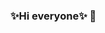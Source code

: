 ### ✨Hi everyone✨ 👋

<!--
**xenomorphzoid/xenomorphzoid** is a ✨ _special_ ✨ repository because its `README.md` (this file) appears on your GitHub profile.

Here are some ideas to get you started:

- My name's Esther Fernandes;
- I'm Brazilian, 24y and 
- ✨I'm changing areas in my career!✨

- 🔭 I’m currently working on my personal projects
- 🌱 I’m currently learning HTML5 & CSS3, Python, SQL, I'm studying data science
- 👯 I’m looking for opportunities
- 🤔 I’m looking for help with nothing for now hahaha
- 💬 Ask me about movies, illustration, series and codes haha
- 📫 How to reach me: instagram.com/xenomorphzoid; behance.net/xenomorphzoid
- 😄 Pronouns: she/her
- ⚡ Fun fact: I studied two years at an IT college and discovered that I love coding two years later!!
-->

